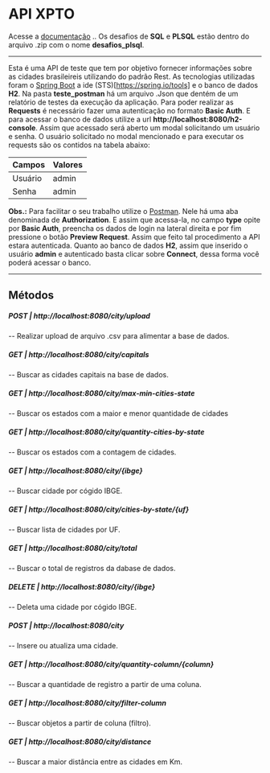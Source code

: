 # API XPTO

Acesse a [documentação](https://web.postman.co/collections/715148-c353fd36-e925-4cd1-be5c-4d675072de9b?version=latest&workspace=e27e219d-abce-4db3-8359-575d3c74f15c) ..
Os desafios de **SQL** e **PLSQL** estão dentro do arquivo .zip com o nome **desafios_plsql**.
___
Esta é uma API de teste que tem por objetivo fornecer informações sobre as cidades brasileireis utilizando do padrão Rest.
As tecnologias utilizadas foram o [Spring Boot](https://spring.io/) a ide (STS)[https://spring.io/tools] e o banco de dados **H2**.
Na pasta **teste_postman** há um arquivo .Json que dentém de um relatório de testes da execução da aplicação.
Para poder realizar as **Requests** é necessário fazer uma autenticação no formato **Basic Auth**.
E para acessar o banco de dados utilize a url **http://localhost:8080/h2-console**.
Assim que acessado será aberto um modal solicitando um usuário e senha.
O usuário solicitado no modal mencionado e para executar os requests são os contidos na tabela abaixo:

Campos   | Valores
--------| ------
Usuário | admin
Senha | admin

**Obs.:** Para facilitar o seu trabalho utilize o [Postman](https://www.getpostman.com/). Nele há uma aba denominada de **Authorization**. E assim que acessa-la, no campo **type** opite por **Basic Auth**, preencha os dados de login na lateral direita e por fim pressione o botão **Preview Request**. Assim que feito tal procedimento a API estara autenticada.
Quanto ao banco de dados **H2**, assim que inserido o usuário **admin** e autenticado basta clicar sobre **Connect**, dessa forma você poderá acessar o banco.
___
## Métodos
##### POST | http://localhost:8080/city/upload 
-- Realizar upload de arquivo .csv para alimentar a base de dados.

##### GET | http://localhost:8080/city/capitals
-- Buscar as cidades capitais na base de dados.

##### GET | http://localhost:8080/city/max-min-cities-state
-- Buscar os estados com a maior e menor quantidade de cidades

##### GET | http://localhost:8080/city/quantity-cities-by-state
-- Buscar os estados com a contagem de cidades.

##### GET | http://localhost:8080/city/{ibge}
-- Buscar cidade por cógido IBGE.

##### GET | http://localhost:8080/city/cities-by-state/{uf}
-- Buscar lista de cidades por UF.

##### GET | http://localhost:8080/city/total
-- Buscar o total de registros da dabase de dados.

##### DELETE | http://localhost:8080/city/{ibge}
-- Deleta uma cidade por cógido IBGE.

##### POST | http://localhost:8080/city
-- Insere ou atualiza uma cidade.

##### GET | http://localhost:8080/city/quantity-column/{column}
-- Buscar a quantidade de registro a partir de uma coluna.

##### GET | http://localhost:8080/city/filter-column
-- Buscar objetos a partir de coluna (filtro).

##### GET | http://localhost:8080/city/distance
-- Buscar a maior distância entre as cidades em Km.